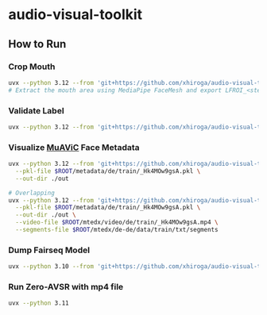 # audio-visual-toolkit

## How to Run

### Crop Mouth

```sh
uvx --python 3.12 --from 'git+https://github.com/xhiroga/audio-visual-toolkit#subdirectory=packages/avt' crop-mouth --video-file in.mp4 --out-dir out
# Extract the mouth area using MediaPipe FaceMesh and export LFROI_<stem>.mp4
```

### Validate Label

```sh
uvx --python 3.12 --from 'git+https://github.com/xhiroga/audio-visual-toolkit#subdirectory=packages/avt' validate-label -h
```

### Visualize [MuAViC](https://github.com/facebookresearch/muavic) Face Metadata

```sh
uvx --python 3.12 --from 'git+https://github.com/xhiroga/audio-visual-toolkit#subdirectory=packages/avt' visualize-muavic \
  --pkl-file $ROOT/metadata/de/train/_Hk4MOw9gsA.pkl \
  --out-dir ./out

# Overlapping
uvx --python 3.12 --from 'git+https://github.com/xhiroga/audio-visual-toolkit#subdirectory=packages/avt' visualize-muavic \
  --pkl-file $ROOT/metadata/de/train/_Hk4MOw9gsA.pkl \
  --out-dir ./out \
  --video-file $ROOT/mtedx/video/de/train/_Hk4MOw9gsA.mp4 \
  --segments-file $ROOT/mtedx/de-de/data/train/txt/segments
```

### Dump Fairseq Model

```sh
uvx --python 3.10 --from 'git+https://github.com/xhiroga/audio-visual-toolkit#subdirectory=packages/fairseq-toolkit' dump --model-path $ROOT/pretrained_models/av-romanizer/all/checkpoint_best.pt
```

### Run Zero-AVSR with mp4 file

```sh
uvx --python 3.11 
```
